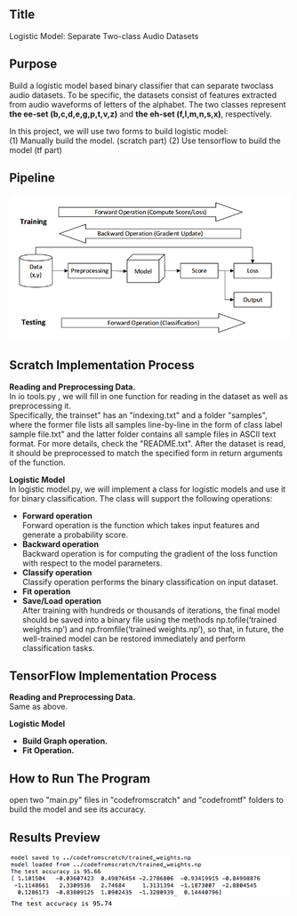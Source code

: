 
## Title 
Logistic Model: Separate Two-class Audio Datasets

## Purpose
Build a logistic model based binary classifier that can separate twoclass audio datasets. To be specific, the datasets consist of features extracted from audio waveforms of letters of the alphabet. The two classes represent **the ee-set (b,c,d,e,g,p,t,v,z)** and **the eh-set (f,l,m,n,s,x)**, respectively.</br>

In this project, we will use two forms to build logistic model: </br>
(1) Manually build the model. (scratch part)
(2) Use tensorflow to build the model (tf part)

## Pipeline
![](image/pipeline.png)

## Scratch Implementation Process
**Reading and Preprocessing Data.** </br>
In io tools.py , we will fill in one function for reading in the dataset as well as preprocessing it. </br>
Specifically, the trainset" has an "indexing.txt" and a folder "samples", where the former file lists all samples
line-by-line in the form of class label sample file.txt" and the latter folder contains all sample files in ASCII text format. For more details, check the "README.txt". After the dataset is read, it should be preprocessed to match the specified form in return arguments of the function.</br>

**Logistic Model** </br>
In logistic model.py, we will implement a class for logistic models and use it for binary classification. The class will support the following operations:</br>
- **Forward operation** </br>
Forward operation is the function which takes input features and generate a probability score.</br>
- **Backward operation** </br>
Backward operation is for computing the gradient of the loss function with respect to the model parameters.</br>
- **Classify operation** </br>
Classify operation performs the binary classification on input dataset. </br>
- **Fit operation**</br>
- **Save/Load operation** </br>
After training with hundreds or thousands of iterations, the final model should be saved into a binary file using the methods np.tofile(‘trained weights.np’) and np.fromfile(‘trained weights.np’), so that, in future, the well-trained model can be restored immediately and perform classification tasks. </br>

## TensorFlow Implementation Process
**Reading and Preprocessing Data.** </br>
Same as above. </br>

**Logistic Model**
 - **Build Graph operation.**
 - **Fit Operation.**
 
 ## How to Run The Program
 open two "main.py" files in "codefromscratch" and "codefromtf" folders to build the model and see its accuracy.</br>
 
 ## Results Preview
 ![](image/scratch.png)
 ![](image/tf.png)

